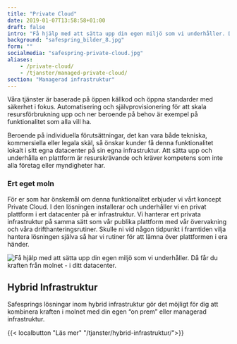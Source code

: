 ```yaml
---
title: "Private Cloud"
date: 2019-01-07T13:58:58+01:00
draft: false
intro: "Få hjälp med att sätta upp din egen miljö som vi underhåller. Då får du kraften från molnet - i ditt datacenter."
background: "safespring_bilder_8.jpg"
form: ""
socialmedia: "safespring-private-cloud.jpg"
aliases:
    - /private-cloud/
    - /tjanster/managed-private-cloud/
section: "Managerad infrastruktur"
---
```

<div class="ingress"><p>Våra tjänster är baserade på öppen källkod och öppna standarder med säkerhet i fokus. Automatisering och självprovisionering för att skala resursförbrukning upp och ner beroende på behov är exempel på funktionalitet som alla vill ha.</p></div>

Beroende på individuella förutsättningar, det kan vara både tekniska, kommersiella eller legala skäl, så önskar kunder få denna funktionalitet lokalt i sitt egna datacenter på sin egna infrastruktur. Att sätta upp och underhålla en plattform är resurskrävande och kräver kompetens som inte alla företag eller myndigheter har.

### Ert eget moln
För er som har önskemål om denna funktionalitet erbjuder vi vårt koncept Private Cloud. I den lösningen installerar och underhåller vi en privat plattform i ert datacenter på er infrastruktur. Vi hanterar ert privata infrastruktur på samma sätt som vår publika plattform med vår övervakning och våra drifthanteringsrutiner. Skulle ni vid någon tidpunkt i framtiden vilja hantera lösningen själva så har vi rutiner för att lämna över plattformen i era händer.

![Få hjälp med att sätta upp din egen miljö som vi underhåller. Då får du kraften från molnet - i ditt datacenter.](/tjanster/images/safespring_managed_infrastructure.jpg "Safespring Managerad Infrastruktur")

## Hybrid Infrastruktur
Safesprings lösningar inom hybrid infrastruktur gör det möjligt för dig att kombinera kraften i molnet med din egen “on prem” eller managerad infrastruktur.

{{< localbutton "Läs mer" "/tjanster/hybrid-infrastruktur/">}}
